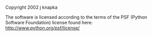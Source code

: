 Copyright 2002 j knapka

The software is licensed according to the terms of the PSF (Python Software Foundation) license found here: http://www.python.org/psf/license/